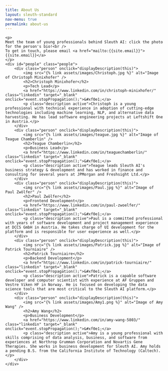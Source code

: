 ```yaml
---
title: About Us
layout: sleuth-standard
nav-menu: true
permalink: about-us
---
```


<!-- Main -->
<div id="main" class="center about-us inner">

    <p>
    Meet the team of young professionals behind Sleuth AI: click the photo for the person's bio!<br />
    To get in touch, please email <a href="mailto:{{site.email}}">{{site.email}}</a>
    </p>
    <div id="people" class="people">
        <div class="person" onclick="displayDescription(this)">
            <img src="{% link assets/images/Christoph.jpg %}" alt="Image of Christoph Minixhofer" />
            <h2>Christoph Minixhofer</h2>
            <p>Tech Lead</p>
            <a href="https://www.linkedin.com/in/christoph-minixhofer/" class="linkedin" target="_blank" onclick="event.stopPropagation();">&#xf0e1;</a>
            <p class="description active">Christoph is a young professional with technical experience in adoption of cutting-edge technologies including machine learning, NLP, and alternative data harvesting. He has lead software engineering projects at Leftshift One in Austria.</p>
        </div>
        <div class="person" onclick="displayDescription(this)">
            <img src="{% link assets/images/teague.jpg %}" alt="Image of Teague Chamberlin" />
            <h2>Teague Chamberlin</h2>
            <p>Business Lead</p>
            <a href="https://www.linkedin.com/in/teaguechamberlin/" class="linkedin" target="_blank" onclick="event.stopPropagation();">&#xf0e1;</a>
            <p class="description active">Teague leads Sleuth AI's business strategy & development and has worked in finance and consulting for several years at JPMorgan and Freshsight Ltd.</p>
        </div>
        <div class="person" onclick="displayDescription(this)">
            <img src="{% link assets/images/Paul.jpg %}" alt="Image of Paul Zwölfer" />
            <h2>Paul Zwölfer</h2>
            <p>Frontend Development</p>
            <a href="https://www.linkedin.com/in/paul-zwoelfer/" class="linkedin" target="_blank" onclick="event.stopPropagation();">&#xf0e1;</a>
            <p class="description active">Paul is a committed professional with years of software development and project management experience at DCCS GmbH in Austria. He takes charge of UI development for the platform and is responsible for user experience as well.</p>
        </div>
        <div class="person" onclick="displayDescription(this)">
            <img src="{% link assets/images/Patrick.jpg %}" alt="Image of Patrick Tourniaire" />
            <h2>Patrick Tourniaire</h2>
            <p>Backend Development</p>
            <a href="https://www.linkedin.com/in/patrick-tourniaire/" class="linkedin" target="_blank" onclick="event.stopPropagation();">&#xf0e1;</a>
            <p class="description active">Patrick is a capable software developer and computer scientist with experience at AF Gruppen and Vestre Viken HF in Norway. He is focused on developing the data science tools that are most critical to the Sleuth AI platform.</p>
        </div>
        <div class="person" onclick="displayDescription(this)">
            <img src="{% link assets/images/Amy1.png %}" alt="Image of Amy Wang" />
            <h2>Amy Wang</h2>
            <p>Business Development</p>
            <a href="https://www.linkedin.com/in/amy-wang-5803/" class="linkedin" target="_blank" onclick="event.stopPropagation();">&#xf0e1;</a>
            <p class="description active">Amy is a young professional with skills comprising of data analysis, business, and software from experiences at Northrop Grumman Corporation and Novartis Gene Therapies. She works in business development for Sleuth AI. Amy holds a pending B.S. from the California Institute of Technology (Caltech).</p>
        </div>
    </div>

</div>
